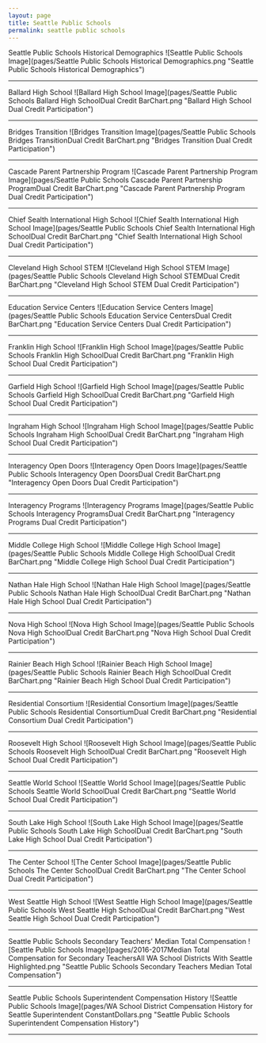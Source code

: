 ```yaml
---
layout: page
title: Seattle Public Schools
permalink: seattle public schools
---
```



Seattle Public Schools Historical Demographics
![Seattle Public Schools Image](pages/Seattle Public Schools Historical Demographics.png "Seattle Public Schools Historical Demographics")

___

Ballard High School
![Ballard High School Image](pages/Seattle Public Schools Ballard High SchoolDual Credit BarChart.png "Ballard High School Dual Credit Participation")

___

Bridges Transition
![Bridges Transition Image](pages/Seattle Public Schools Bridges TransitionDual Credit BarChart.png "Bridges Transition Dual Credit Participation")

___

Cascade Parent Partnership Program
![Cascade Parent Partnership Program Image](pages/Seattle Public Schools Cascade Parent Partnership ProgramDual Credit BarChart.png "Cascade Parent Partnership Program Dual Credit Participation")

___

Chief Sealth International High School
![Chief Sealth International High School Image](pages/Seattle Public Schools Chief Sealth International High SchoolDual Credit BarChart.png "Chief Sealth International High School Dual Credit Participation")

___

Cleveland High School STEM
![Cleveland High School STEM Image](pages/Seattle Public Schools Cleveland High School STEMDual Credit BarChart.png "Cleveland High School STEM Dual Credit Participation")

___

Education Service Centers
![Education Service Centers Image](pages/Seattle Public Schools Education Service CentersDual Credit BarChart.png "Education Service Centers Dual Credit Participation")

___

Franklin High School
![Franklin High School Image](pages/Seattle Public Schools Franklin High SchoolDual Credit BarChart.png "Franklin High School Dual Credit Participation")

___

Garfield High School
![Garfield High School Image](pages/Seattle Public Schools Garfield High SchoolDual Credit BarChart.png "Garfield High School Dual Credit Participation")

___

Ingraham High School
![Ingraham High School Image](pages/Seattle Public Schools Ingraham High SchoolDual Credit BarChart.png "Ingraham High School Dual Credit Participation")

___

Interagency Open Doors
![Interagency Open Doors Image](pages/Seattle Public Schools Interagency Open DoorsDual Credit BarChart.png "Interagency Open Doors Dual Credit Participation")

___

Interagency Programs
![Interagency Programs Image](pages/Seattle Public Schools Interagency ProgramsDual Credit BarChart.png "Interagency Programs Dual Credit Participation")

___

Middle College High School
![Middle College High School Image](pages/Seattle Public Schools Middle College High SchoolDual Credit BarChart.png "Middle College High School Dual Credit Participation")

___

Nathan Hale High School
![Nathan Hale High School Image](pages/Seattle Public Schools Nathan Hale High SchoolDual Credit BarChart.png "Nathan Hale High School Dual Credit Participation")

___

Nova High School
![Nova High School Image](pages/Seattle Public Schools Nova High SchoolDual Credit BarChart.png "Nova High School Dual Credit Participation")

___

Rainier Beach High School
![Rainier Beach High School Image](pages/Seattle Public Schools Rainier Beach High SchoolDual Credit BarChart.png "Rainier Beach High School Dual Credit Participation")

___

Residential Consortium
![Residential Consortium Image](pages/Seattle Public Schools Residential ConsortiumDual Credit BarChart.png "Residential Consortium Dual Credit Participation")

___

Roosevelt High School
![Roosevelt High School Image](pages/Seattle Public Schools Roosevelt High SchoolDual Credit BarChart.png "Roosevelt High School Dual Credit Participation")

___

Seattle World School
![Seattle World School Image](pages/Seattle Public Schools Seattle World SchoolDual Credit BarChart.png "Seattle World School Dual Credit Participation")

___

South Lake High School
![South Lake High School Image](pages/Seattle Public Schools South Lake High SchoolDual Credit BarChart.png "South Lake High School Dual Credit Participation")

___

The Center School
![The Center School Image](pages/Seattle Public Schools The Center SchoolDual Credit BarChart.png "The Center School Dual Credit Participation")

___

West Seattle High School
![West Seattle High School Image](pages/Seattle Public Schools West Seattle High SchoolDual Credit BarChart.png "West Seattle High School Dual Credit Participation")

___

Seattle Public Schools Secondary Teachers' Median Total Compensation
![Seattle Public Schools Image](pages/2016-2017Median Total Compensation for Secondary TeachersAll WA School Districts With Seattle Highlighted.png "Seattle Public Schools Secondary Teachers Median Total Compensation")

___

Seattle Public Schools Superintendent Compensation History
![Seattle Public Schools Image](pages/WA School District Compensation History for Seattle Superintendent ConstantDollars.png "Seattle Public Schools Superintendent Compensation History")

___

